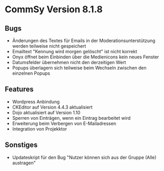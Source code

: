 CommSy Version 8.1.8
===================

Bugs
--------------------
- Änderungen des Textes für Emails in der Moderationsunterstützung werden teilweise nicht gespeichert
- Emailtext "Kennung wird morgen gelöscht" ist nicht korrekt
- Onyx öffnet beim Einbinden über die Medienicons kein neues Fenster
- Datumsfelder übernehmen nicht den derzeitigen Wert
- Popups überlagern sich teilweise beim Wechseln zwischen den einzelnen Popups


Features
--------------------
- Wordpress Anbindung
- CKEditor auf Version 4.4.3 aktualisiert
- Dojo aktualisiert auf Version 1.10
- Sperren von Einträgen, wenn ein Eintrag bearbeitet wird
- Erweiterung beim Verbergen von E-Mailadressen
- Integration von Projekktor


Sonstiges
--------------------
- Updateskript für den Bug "Nutzer können sich aus der Gruppe (Alle) austragen"